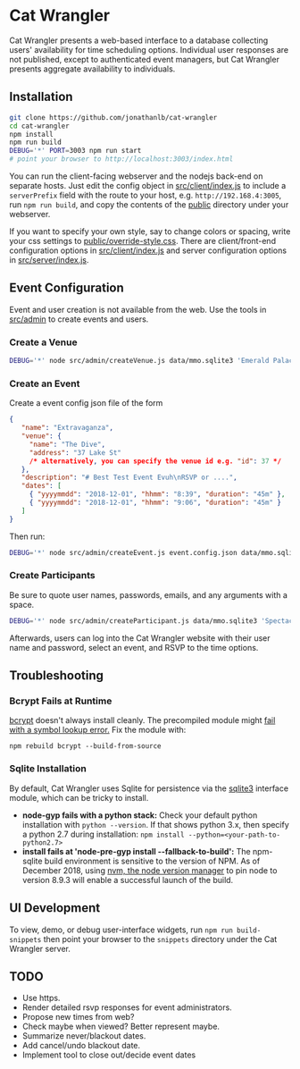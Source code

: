 # Cat Wrangler
Cat Wrangler presents a web-based interface to a database collecting
users' availability for time scheduling options.
Individual user responses are not published, except to authenticated event
managers, but Cat Wrangler presents aggregate availability to individuals.

## Installation
```sh
git clone https://github.com/jonathanlb/cat-wrangler
cd cat-wrangler
npm install
npm run build
DEBUG='*' PORT=3003 npm run start
# point your browser to http://localhost:3003/index.html
```

You can run the client-facing webserver and the nodejs back-end on separate
hosts.
Just edit the config object in [src/client/index.js](src/client/index.js) to
include a `serverPrefix` field with the route to your host,
e.g. `http://192.168.4:3005`, run `npm run build`, and copy the contents of
the [public](public) directory under your webserver.

If you want to specify your own style, say to change colors or spacing, write your css settings to [public/override-style.css](public/override-style.css).  There are client/front-end configuration options in [src/client/index.js](src/client/index.js) and server configuration options in [src/server/index.js](src/server/index.js).

## Event Configuration
Event and user creation is not available from the web.
Use the tools in [src/admin](src/admin) to create events and users.

### Create a Venue
```bash
DEBUG='*' node src/admin/createVenue.js data/mmo.sqlite3 'Emerald Palace' '1 Yellow Brick Rd, Emerald City, OZ, 98765'
```

### Create an Event
Create a event config json file of the form

```json
{
   "name": "Extravaganza",
   "venue": {
     "name": "The Dive",
     "address": "37 Lake St"
     /* alternatively, you can specify the venue id e.g. "id": 37 */
   },
   "description": "# Best Test Event Evuh\nRSVP or ....",
   "dates": [
     { "yyyymmdd": "2018-12-01", "hhmm": "8:39", "duration": "45m" },
     { "yyyymmdd": "2018-12-01", "hhmm": "9:06", "duration": "45m" }
   ]
}
```

Then run:

```bash
DEBUG='*' node src/admin/createEvent.js event.config.json data/mmo.sqlite3
```

### Create Participants
Be sure to quote user names, passwords, emails, and any arguments with a space.

```bash
DEBUG='*' node src/admin/createParticipant.js data/mmo.sqlite3 'Spectacular Solist' 'shh password' 'email@xxx.org' false 'Contra Zither'
```

Afterwards, users can log into the Cat Wrangler website with their user name and password, select an event, and RSVP to the time options.

## Troubleshooting

### Bcrypt Fails at Runtime
[bcrypt](https://github.com/kelektiv/node.bcrypt.js/) doesn't always install cleanly.  The precompiled module might [fail with a symbol lookup error.](https://github.com/kelektiv/node.bcrypt.js/issues/656)  Fix the module with:

```
npm rebuild bcrypt --build-from-source
```

### Sqlite Installation
By default, Cat Wrangler uses Sqlite for persistence via the [sqlite3](https://www.npmjs.com/package/sqlite3) interface module, which can be tricky to install.

- **node-gyp fails with a python stack:** Check your default python installation with `python --version`.  If that shows python 3.x, then specify a python 2.7 during installation: `npm install --python=<your-path-to-python2.7>`
- **install fails at 'node-pre-gyp install --fallback-to-build':** The npm-sqlite build environment is sensitive to the version of NPM.  As of December 2018, using [nvm, the node version manager](https://github.com/creationix/nvm) to pin node to version 8.9.3 will enable a successful launch of the build.

## UI Development
To view, demo, or debug user-interface widgets, run `npm run build-snippets` then point your browser to the `snippets` directory under the Cat Wrangler server.

## TODO
- Use https.
- Render detailed rsvp responses for event administrators.
- Propose new times from web?
- Check maybe when viewed? Better represent maybe.
- Summarize never/blackout dates.
- Add cancel/undo blackout date.
- Implement tool to close out/decide event dates